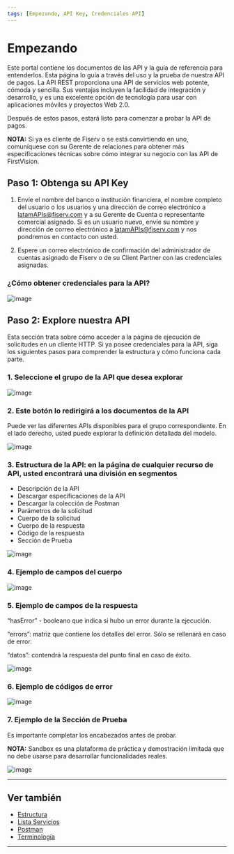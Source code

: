 ```yaml
---
tags: [Empezando, API Key, Credenciales API]
---
```


# Empezando

Este portal contiene los documentos de las API y la guía de referencia para entenderlos. Esta página lo guía a través del uso y la prueba de nuestra API de pagos. La API REST proporciona una API de servicios web potente, cómoda y sencilla. Sus ventajas incluyen la facilidad de integración y desarrollo, y es una excelente opción de tecnología para usar con aplicaciones móviles y proyectos Web 2.0.

Después de estos pasos, estará listo para comenzar a probar la API de pagos.

**NOTA:** Si ya es cliente de Fiserv o se está convirtiendo en uno, comuníquese con su Gerente de relaciones para obtener más especificaciones técnicas sobre cómo integrar su negocio con las API de FirstVision.

## Paso 1: Obtenga su API Key

1. Envíe el nombre del banco o institución financiera, el nombre completo del usuario o los usuarios y una dirección de correo electrónico a <latamAPIs@fiserv.com> y a su Gerente de Cuenta o representante comercial asignado. Si es un usuario nuevo, envíe su nombre y dirección de correo electrónico a <latamAPIs@fiserv.com> y nos pondremos en contacto con usted.

2. Espere un correo electrónico de confirmación del administrador de cuentas asignado de Fiserv o de su Client Partner con las credenciales asignadas.

### ¿Cómo obtener credenciales para la API?

![image](https://user-images.githubusercontent.com/111396588/223824102-ee737d0e-462a-44ef-b4aa-eb5d0d062f23.png)

## Paso 2: Explore nuestra API

Esta sección trata sobre cómo acceder a la página de ejecución de solicitudes en un cliente HTTP. Si ya posee credenciales para la API, siga los siguientes pasos para comprender la estructura y cómo funciona cada parte.

### 1. Seleccione el grupo de la API que desea explorar

![image](https://user-images.githubusercontent.com/111396588/223824143-0d2577da-4e91-476d-821e-9c665dd01457.png)

### 2. Este botón lo redirigirá a los documentos de la API

Puede ver las diferentes APIs disponibles para el grupo correspondiente. En el lado derecho, usted puede explorar la definición detallada del modelo.

![image](https://user-images.githubusercontent.com/111396588/223824184-806af113-9dbe-4a01-808a-24cdff61630f.png)

### 3. Estructura de la API: en la página de cualquier recurso de API, usted encontrará una división en segmentos

- Descripción de la API
- Descargar especificaciones de la API
- Descargar la colección de Postman
- Parámetros de la solicitud
- Cuerpo de la solicitud
- Cuerpo de la respuesta
- Código de la respuesta
- Sección de Prueba

![image](https://user-images.githubusercontent.com/111396588/223824217-3d03cb76-1bb1-4ea3-bde3-e40f939a64f8.png)

### 4. Ejemplo de campos del cuerpo

![image](https://user-images.githubusercontent.com/111396588/223824246-d2174d9c-9d0a-4e1b-a287-2ba18d02514d.png)

### 5. Ejemplo de campos de la respuesta

“hasError” - booleano que indica si hubo un error durante la ejecución.

“errors”: matriz que contiene los detalles del error. Sólo se rellenará en caso de error.

“datos”: contendrá la respuesta del punto final en caso de éxito.

![image](https://user-images.githubusercontent.com/111396588/223824287-f11215ff-a306-4522-ad54-9c254e24dd5b.png)

### 6. Ejemplo de códigos de error

![image](https://user-images.githubusercontent.com/111396588/223824322-689bbbd6-c8b5-4d85-8f14-70fb6a7bf91e.png)

### 7. Ejemplo de la Sección de Prueba

Es importante completar los encabezados antes de probar.

**NOTA:** Sandbox es una plataforma de práctica y demostración limitada que no debe usarse para desarrollar funcionalidades reales.

![image](https://user-images.githubusercontent.com/111396588/223824344-69875caf-2cae-4b95-bac5-1b8d715bef43.png)

---

## Ver también

- [Estructura](?path=docs/spanish/empezando/estructura.md)
- [Lista Servicios](?path=docs/spanish/empezando/lista-servicios.md)
- [Postman](?path=docs/spanish/empezando/postman.md)
- [Terminología](?path=docs/spanish/empezando/terminologia.md)

---
